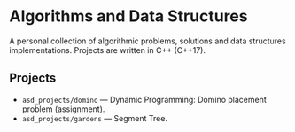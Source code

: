 # Algorithms and Data Structures

A personal collection of algorithmic problems, solutions and data structures implementations.
Projects are written in C++ (C++17).

## Projects
- `asd_projects/domino` — Dynamic Programming: Domino placement problem (assignment).
- `asd_projects/gardens` — Segment Tree.
